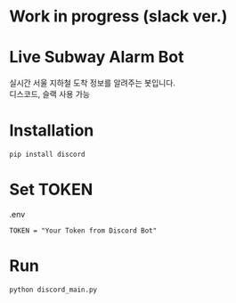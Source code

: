 # Work in progress (slack ver.)
# Live Subway Alarm Bot
실시간 서울 지하철 도착 정보를 알려주는 봇입니다.   
디스코드, 슬랙 사용 가능

# Installation
```pip install discord```

# Set TOKEN
.env
```dotenv
TOKEN = "Your Token from Discord Bot"
```

# Run
```python discord_main.py```
